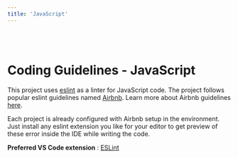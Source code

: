 ```yaml
---
title: 'JavaScript'
---
```

<br><br>

# Coding Guidelines - JavaScript

This project uses [eslint](https://eslint.org/) as a linter for JavaScript code. The project follows popular eslint guidelines named [Airbnb](https://github.com/airbnb/javascript). Learn more about Airbnb guidelines [here](https://github.com/airbnb/javascript).

Each project is already configured with Airbnb setup in the environment. Just install any eslint extension you like for your editor to get preview of these error inside the IDE while writing the code.

**Preferred VS Code extension** : [ESLint](https://marketplace.visualstudio.com/items?itemName=dbaeumer.vscode-eslint)